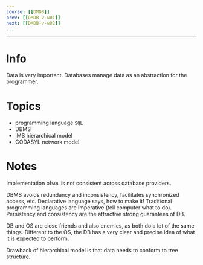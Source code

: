 ```yaml
---
course: [[DMDB]]
prev: [[DMDB-v-w01]]
next: [[DMDB-v-w02]]
...
```

---

# Info
Data is very important. Databases manage data as an abstraction for the programmer.

# Topics
- programming language `SQL`
- DBMS
- IMS hierarchical model
- CODASYL network model


# Notes
Implementation of`SQL` is not consistent across database providers.

DBMS avoids redundancy and inconsistency, facilitates synchronized access, etc. Declarative language says, how to make it! Traditional programming languages are imperative (tell computer what to do). Persistency and consistency are the attractive strong guarantees of DB.

DB and OS are close friends and also enemies, as both do a lot of the same things. Different to the OS, the DB has a very clear and precise idea of what it is expected to perform. 


Drawback of hierarchical model is that data needs to conform to tree structure.